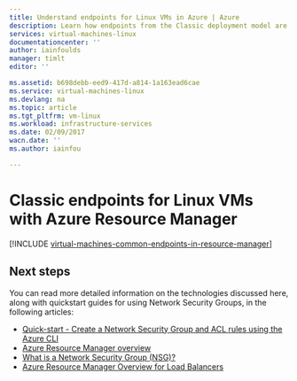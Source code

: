```yaml
---
title: Understand endpoints for Linux VMs in Azure | Azure
description: Learn how endpoints from the Classic deployment model are now implemented in Resource Manager using Network Security Groups and ACL rules
services: virtual-machines-linux
documentationcenter: ''
author: iainfoulds
manager: timlt
editor: ''

ms.assetid: b698debb-eed9-417d-a814-1a163ead6cae
ms.service: virtual-machines-linux
ms.devlang: na
ms.topic: article
ms.tgt_pltfrm: vm-linux
ms.workload: infrastructure-services
ms.date: 02/09/2017
wacn.date: ''
ms.author: iainfou

---
```

# Classic endpoints for Linux VMs with Azure Resource Manager
[!INCLUDE [virtual-machines-common-endpoints-in-resource-manager](../../../includes/virtual-machines-common-endpoints-in-resource-manager.md)]

## Next steps
You can read more detailed information on the technologies discussed here, along with quickstart guides for using Network Security Groups, in the following articles:

* [Quick-start - Create a Network Security Group and ACL rules using the Azure CLI](nsg-quickstart.md?toc=%2fazure%2fvirtual-machines%2flinux%2ftoc.json)  
* [Azure Resource Manager overview](../../azure-resource-manager/resource-group-overview.md)  
* [What is a Network Security Group (NSG)?](../../virtual-network/virtual-networks-nsg.md)  
* [Azure Resource Manager Overview for Load Balancers](../../load-balancer/load-balancer-arm.md)
